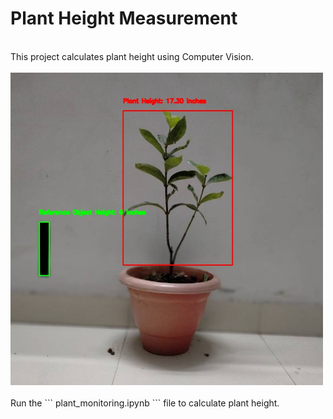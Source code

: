 # Plant Height Measurement
<br>
This project calculates plant height using Computer Vision.
<br>
<br>
<img src="https://github.com/tim3in/plant_height_measurement/blob/main/output_annotated_50.jpg?raw=true" width="500" >
<br><br>
Run the ``` plant_monitoring.ipynb ``` file to calculate plant height.

